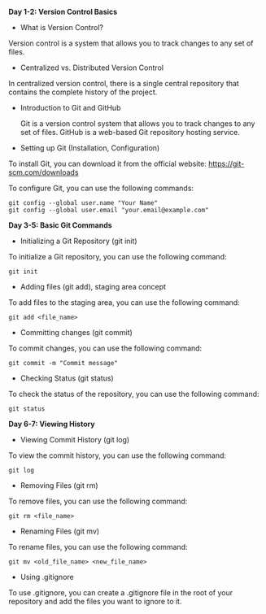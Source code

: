 **Day 1-2: Version Control Basics**     

- What is Version Control?

Version control is a system that allows you to track changes to any set of files. 

- Centralized vs. Distributed Version Control

In centralized version control, there is a single central repository that contains the complete history of the project.

- Introduction to Git and GitHub

    Git is a version control system that allows you to track changes to any set of files.
    GitHub is a web-based Git repository hosting service.


- Setting up Git (Installation, Configuration)

To install Git, you can download it from the official website: https://git-scm.com/downloads

To configure Git, you can use the following commands:

```Shell
git config --global user.name "Your Name"
git config --global user.email "your.email@example.com"
```


**Day 3-5: Basic Git Commands**

- Initializing a Git Repository (git init)

To initialize a Git repository, you can use the following command:

```Shell
git init
```


- Adding files (git add), staging area concept

To add files to the staging area, you can use the following command:

```Shell
git add <file_name>
```

- Committing changes (git commit)

To commit changes, you can use the following command:

```Shell
git commit -m "Commit message"
```

- Checking Status (git status)

To check the status of the repository, you can use the following command:

```Shell
git status
```


**Day 6-7: Viewing History**

- Viewing Commit History (git log)

To view the commit history, you can use the following command:

```Shell
git log
```

- Removing Files (git rm)

To remove files, you can use the following command:

```Shell
git rm <file_name>
```

- Renaming Files (git mv)

To rename files, you can use the following command:

```Shell
git mv <old_file_name> <new_file_name>
```

- Using .gitignore

To use .gitignore, you can create a .gitignore file in the root of your repository and add the files you want to ignore to it.

